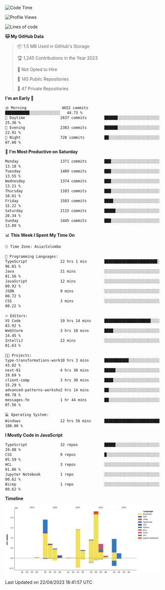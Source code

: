 
<!--START_SECTION:waka-->
![Code Time](http://img.shields.io/badge/Code%20Time-1%2C100%20hrs%207%20mins-blue)

![Profile Views](http://img.shields.io/badge/Profile%20Views-0-blue)

![Lines of code](https://img.shields.io/badge/From%20Hello%20World%20I%27ve%20Written-10.3%20million%20lines%20of%20code-blue)

**🐱 My GitHub Data** 

> 📦 1.5 MB Used in GitHub's Storage 
 > 
> 🏆 1,245 Contributions in the Year 2023
 > 
> 🚫 Not Opted to Hire
 > 
> 📜 145 Public Repositories 
 > 
> 🔑 47 Private Repositories 
 > 
**I'm an Early 🐤** 

```text
🌞 Morning                4652 commits        ███████████░░░░░░░░░░░░░░   44.73 % 
🌆 Daytime                2637 commits        ██████░░░░░░░░░░░░░░░░░░░   25.36 % 
🌃 Evening                2383 commits        ██████░░░░░░░░░░░░░░░░░░░   22.91 % 
🌙 Night                  728 commits         ██░░░░░░░░░░░░░░░░░░░░░░░   07.00 % 
```
📅 **I'm Most Productive on Saturday** 

```text
Monday                   1371 commits        ███░░░░░░░░░░░░░░░░░░░░░░   13.18 % 
Tuesday                  1409 commits        ███░░░░░░░░░░░░░░░░░░░░░░   13.55 % 
Wednesday                1374 commits        ███░░░░░░░░░░░░░░░░░░░░░░   13.21 % 
Thursday                 1103 commits        ███░░░░░░░░░░░░░░░░░░░░░░   10.61 % 
Friday                   1583 commits        ████░░░░░░░░░░░░░░░░░░░░░   15.22 % 
Saturday                 2115 commits        █████░░░░░░░░░░░░░░░░░░░░   20.34 % 
Sunday                   1445 commits        ███░░░░░░░░░░░░░░░░░░░░░░   13.89 % 
```


📊 **This Week I Spent My Time On** 

```text
🕑︎ Time Zone: Asia/Colombo

💬 Programming Languages: 
TypeScript               22 hrs 1 min        ████████████████████████░   96.01 % 
Java                     21 mins             ░░░░░░░░░░░░░░░░░░░░░░░░░   01.56 % 
JavaScript               12 mins             ░░░░░░░░░░░░░░░░░░░░░░░░░   00.92 % 
JSON                     9 mins              ░░░░░░░░░░░░░░░░░░░░░░░░░   00.72 % 
CSS                      3 mins              ░░░░░░░░░░░░░░░░░░░░░░░░░   00.22 % 

🔥 Editors: 
VS Code                  19 hrs 14 mins      █████████████████████░░░░   83.92 % 
WebStorm                 3 hrs 18 mins       ████░░░░░░░░░░░░░░░░░░░░░   14.45 % 
IntelliJ                 22 mins             ░░░░░░░░░░░░░░░░░░░░░░░░░   01.63 % 

🐱‍💻 Projects: 
type-transformations-work10 hrs 3 mins       ███████████░░░░░░░░░░░░░░   43.82 % 
next-01                  4 hrs 30 mins       █████░░░░░░░░░░░░░░░░░░░░   19.69 % 
client-comp              3 hrs 30 mins       ████░░░░░░░░░░░░░░░░░░░░░   15.29 % 
advanced-patterns-worksho2 hrs 14 mins       ██░░░░░░░░░░░░░░░░░░░░░░░   09.78 % 
messages-fe              1 hr 44 mins        ██░░░░░░░░░░░░░░░░░░░░░░░   07.56 % 

💻 Operating System: 
Windows                  22 hrs 56 mins      █████████████████████████   100.00 % 
```

**I Mostly Code in JavaScript** 

```text
TypeScript               32 repos            █████░░░░░░░░░░░░░░░░░░░░   19.88 % 
CSS                      9 repos             █░░░░░░░░░░░░░░░░░░░░░░░░   05.59 % 
HCL                      3 repos             ░░░░░░░░░░░░░░░░░░░░░░░░░   01.86 % 
Jupyter Notebook         1 repo              ░░░░░░░░░░░░░░░░░░░░░░░░░   00.62 % 
Bicep                    1 repo              ░░░░░░░░░░░░░░░░░░░░░░░░░   00.62 % 
```



**Timeline**

![Lines of Code chart](https://raw.githubusercontent.com/ccweerasinghe1994/ccweerasinghe1994/master/assets/bar_graph.png)


 Last Updated on 22/04/2023 18:41:57 UTC
<!--END_SECTION:waka-->
